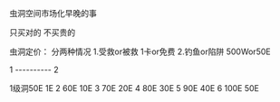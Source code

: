 虫洞空间市场化早晚的事

只买对的 不买贵的

虫洞定价：
分两种情况
1.受救or被救 1卡or免费
2.钓鱼or陷阱 500Wor50E

1 ---------- 2

1级洞50E 1E
2 60E         10E
3 70E         20E
4 80E         30E
5 90E         40E
6 100E       50E